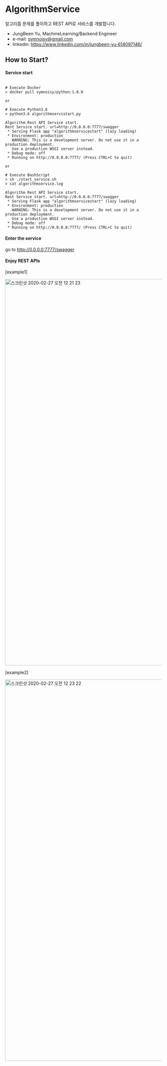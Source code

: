 # AlgorithmService
알고리즘 문제를 풀이하고 REST API로 서비스를 개발합니다.
- JungBeen Yu, MachineLearning/Backend Engineer
- e-mail: symnoisy@gmail.com
- linkedin: https://www.linkedin.com/in/jungbeen-yu-614097146/

## How to Start?

#### Service start
<pre><code>
# Execute Docker
> docker pull symnoisy/python:1.0.0

or

# Execute Python3.6
> python3.6 algorithmservistart.py

Algorithm Rest API Service start.
Rest Service start. url=http://0.0.0.0:7777/swagger
 * Serving Flask app "algorithmservicestart" (lazy loading)
 * Environment: production
   WARNING: This is a development server. Do not use it in a production deployment.
   Use a production WSGI server instead.
 * Debug mode: off
 * Running on http://0.0.0.0:7777/ (Press CTRL+C to quit)
 
or 
 
# Execute BashScript
> sh ./start_service.sh
> cat algorithmservice.log

Algorithm Rest API Service start.
Rest Service start. url=http://0.0.0.0:7777/swagger
 * Serving Flask app "algorithmservicestart" (lazy loading)
 * Environment: production
   WARNING: This is a development server. Do not use it in a production deployment.
   Use a production WSGI server instead.
 * Debug mode: off
 * Running on http://0.0.0.0:7777/ (Press CTRL+C to quit) 
</code></pre>

#### Enter the service
go to http://0.0.0.0:7777/swagger

#### Enjoy REST APIs

[example1]

<img width="1239" alt="스크린샷 2020-02-27 오전 12 21 23" src="https://user-images.githubusercontent.com/9783553/75359103-3eae5400-58f7-11ea-8fbe-b0f0a0cfa840.png">

[example2]

<img width="1223" alt="스크린샷 2020-02-27 오전 12 23 22" src="https://user-images.githubusercontent.com/9783553/75359198-67cee480-58f7-11ea-9ad6-149c0ae17b79.png">

